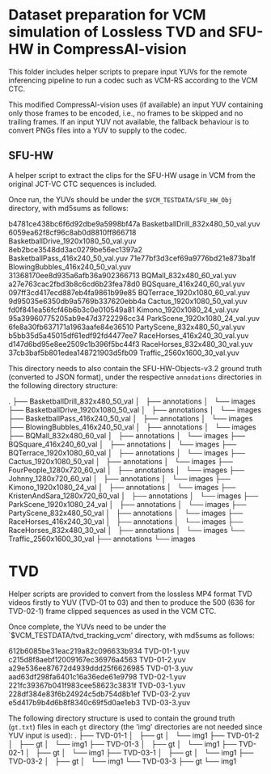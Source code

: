 # Dataset preparation for VCM simulation of Lossless TVD and SFU-HW in CompressAI-vision

This folder includes helper scripts to prepare input YUVs for the remote inferencing pipeline to run a codec such as VCM-RS according to the VCM CTC.

This modified CompressAI-vision uses (if available) an input YUV containing only those frames to be encoded, i.e., no frames to be skipped and no trailing frames. If an input YUV not available, the fallback behaviour is to convert PNGs files into a YUV to supply to the codec.

## SFU-HW
A helper script to extract the clips for the SFU-HW usage in VCM from the original JCT-VC CTC sequences is included.

Once run, the YUVs should be under the `$VCM_TESTDATA/SFU_HW_Obj` directory, with md5sums as follows:

b4781ce438bc6f6d92dbe9a5998bf47a  BasketballDrill_832x480_50_val.yuv
6059ea62f8cf96c8ab0d8810ff866718  BasketballDrive_1920x1080_50_val.yuv
8eb2bce3548dd3ac0279be56ec1397a2  BasketballPass_416x240_50_val.yuv
71e77bf3d3cef69a9776bd21e873ba1f  BlowingBubbles_416x240_50_val.yuv
31368170ee8d935a6afb36a902366713  BQMall_832x480_60_val.yuv
a27e763cac2fbd3b8c6cd6b23fea78d0  BQSquare_416x240_60_val.yuv
097ff3cd417ecd887eb4fa9861b99e85  BQTerrace_1920x1080_60_val.yuv
9d95035e6350db9a5769b337620ebb4a  Cactus_1920x1080_50_val.yuv
fd0f841ea56fcf46b6b3c0e010549a81  Kimono_1920x1080_24_val.yuv
95a39960775205ab9e47d3722296cc34  ParkScene_1920x1080_24_val.yuv
6fe8a30fb637171a1963aafe84e36510  PartyScene_832x480_50_val.yuv
b5bb35d5a45015df61edf92fd4477ee7  RaceHorses_416x240_30_val.yuv
d147d6bd95e8ee2509c1b396f5bc44f3  RaceHorses_832x480_30_val.yuv
37cb3baf5b801edea148721903d5fb09  Traffic_2560x1600_30_val.yuv

This directory needs to also contain the SFU-HW-Objects-v3.2 ground truth (converted to JSON format), under the respective `annodations` directories in the following directory structure:

.
├── BasketballDrill_832x480_50_val
│   ├── annotations
│   └── images
├── BasketballDrive_1920x1080_50_val
│   ├── annotations
│   └── images
├── BasketballPass_416x240_50_val
│   ├── annotations
│   └── images
├── BlowingBubbles_416x240_50_val
│   ├── annotations
│   └── images
├── BQMall_832x480_60_val
│   ├── annotations
│   └── images
├── BQSquare_416x240_60_val
│   ├── annotations
│   └── images
├── BQTerrace_1920x1080_60_val
│   ├── annotations
│   └── images
├── Cactus_1920x1080_50_val
│   ├── annotations
│   └── images
├── FourPeople_1280x720_60_val
│   ├── annotations
│   └── images
├── Johnny_1280x720_60_val
│   ├── annotations
│   └── images
├── Kimono_1920x1080_24_val
│   ├── annotations
│   └── images
├── KristenAndSara_1280x720_60_val
│   ├── annotations
│   └── images
├── ParkScene_1920x1080_24_val
│   ├── annotations
│   └── images
├── PartyScene_832x480_50_val
│   ├── annotations
│   └── images
├── RaceHorses_416x240_30_val
│   ├── annotations
│   └── images
├── RaceHorses_832x480_30_val
│   ├── annotations
│   └── images
└── Traffic_2560x1600_30_val
    ├── annotations
    └── images

# TVD
Helper scripts are provided to convert from the lossless MP4 format TVD videos firstly to YUV (TVD-01 to 03) and then to produce the 500 (636 for TVD-02-1) frame clipped sequences as used in the VCM CTC.

Once complete, the YUVs need to be under the `$VCM_TESTDATA/tvd_tracking_vcm' directory, with md5sums as follows:

612b6085be31eac219a82c096633b934  TVD-01-1.yuv
c215d8f8aebf12009167ec36976a4563  TVD-01-2.yuv
a29e536ee87672d4939ddd25f6626985  TVD-01-3.yuv
aad63df298fa6401c16a36ede61e9798  TVD-02-1.yuv
221fc39367b041f983cee58623c3831f  TVD-03-1.yuv
228df384e83f6b24924c5db754d8b1ef  TVD-03-2.yuv
e5d417b9b4d6b8f8340c69f5d0ae1eb3  TVD-03-3.yuv

The following directory structure is used to contain the ground truth (`gt.txt`) files in each `gt` directory (the 'img' directories are not needed since YUV input is used):
.
├── TVD-01-1
│   ├── gt
│   └── img1
├── TVD-01-2
│   ├── gt
│   └── img1
├── TVD-01-3
│   ├── gt
│   └── img1
├── TVD-02-1
│   ├── gt
│   └── img1
├── TVD-03-1
│   ├── gt
│   └── img1
├── TVD-03-2
│   ├── gt
│   └── img1
└── TVD-03-3
    ├── gt
    └── img1

